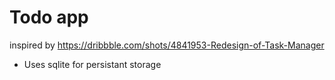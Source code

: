 # Todo app 

inspired by 
https://dribbble.com/shots/4841953-Redesign-of-Task-Manager

- Uses sqlite for persistant storage
